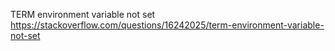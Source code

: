 TERM environment variable not set <br>
https://stackoverflow.com/questions/16242025/term-environment-variable-not-set
